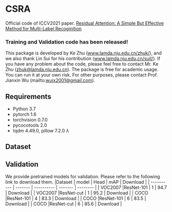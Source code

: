 # CSRA
Official code of ICCV2021 paper. [Residual Attention: A Simple But Effective Method for Multi-Label Recoginition](https://arxiv.org/abs/2108.02456)<br>

### Training and Validation code has been released!
This package is developed by Ke Zhu (www.lamda.nju.edu.cn/zhuk/), and we also thank Lin Sui for his contribution (www.lamda.nju.edu.cn/suil/). If you have any problem about the code, please feel free to contact Mr. Ke Zhu (zhuk@lamda.nju.edu.cn). The package is free for academic usage. You can run it at your own risk. For other purposes, please contact Prof. Jianxin Wu (mailto:wujx2001@gmail.com).

## Requirements
- Python 3.7
- pytorch 1.6
- torchvision 0.7.0
- pycocotools 2.0
- tqdm 4.49.0, pillow 7.2.0
$\lambda$

## Dataset


## Validation
We provide pretrained models for validation. Please refer to the following link to download them. 
|Dataset      | model     |  Head       |   mAP     | Download   |
|  ---------- | -------   |  ---------- | -------   | --------   |
| VOC2007     |ResNet-101 |     1       |  94.7     | Download   |
| VOC2007     |ResNet-cut |     1       |  95.2     | Download   |
| COCO        |ResNet-101 |     4       |  83.3     | Download   |
| COCO        |ResNet-101 |     6       |  83.5     | Download   |
| COCO        |ResNet-cut |     6       |  85.6     | Download   |

